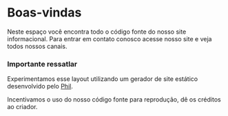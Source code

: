 # Boas-vindas

Neste espaço você encontra todo o código fonte do nosso site informacional. 
Para entrar em contato conosco acesse nosso site e veja todos nossos canais.

### Importante ressatlar

Experimentamos esse layout utilizando um gerador de site estático desenvolvido pelo [Phil](https://github.com/philhawksworth/eleventyone). 

Incentivamos o uso do nosso código fonte para reprodução, dê os créditos ao criador.
